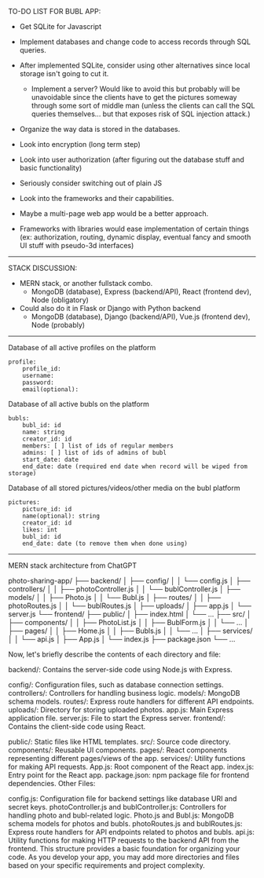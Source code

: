 TO-DO LIST FOR BUBL APP:

- Get SQLite for Javascript
- Implement databases and change code to access records through SQL queries.
- After implemented SQLite, consider using other alternatives since local storage isn't going to cut it.
  - Implement a server? Would like to avoid this but probably will be unavoidable since the clients have to get the pictures someway through some sort of middle man (unless the clients can call the SQL queries themselves... but that exposes risk of SQL injection attack.)
- Organize the way data is stored in the databases.
- Look into encryption (long term step)
- Look into user authorization (after figuring out the database stuff and basic functionality)

- Seriously consider switching out of plain JS
- Look into the frameworks and their capabilities.
- Maybe a multi-page web app would be a better approach.
- Frameworks with libraries would ease implementation of certain things (ex: authorization, routing, dynamic display, eventual fancy and smooth UI stuff with pseudo-3d interfaces)

---

STACK DISCUSSION:

- MERN stack, or another fullstack combo.
  - MongoDB (database), Express (backend/API), React (frontend dev), Node (obligatory)
- Could also do it in Flask or Django with Python backend
  - MongoDB (database), Django (backend/API), Vue.js (frontend dev), Node (probably)

---

Database of all active profiles on the platform

```
profile:
    profile_id:
    username:
    password:
    email(optional):
```

Database of all active bubls on the platform

```
bubls:
    bubl_id: id
    name: string
    creator_id: id
    members: [ ] list of ids of regular members
    admins: [ ] list of ids of admins of bubl
    start_date: date
    end_date: date (required end date when record will be wiped from storage)
```

Database of all stored pictures/videos/other media on the bubl platform

```
pictures:
    picture_id: id
    name(optional): string
    creator_id: id
    likes: int
    bubl_id: id
    end_date: date (to remove them when done using)
```

---

MERN stack architecture from ChatGPT

photo-sharing-app/
├── backend/
│ ├── config/
│ │ └── config.js
│ ├── controllers/
│ │ ├── photoController.js
│ │ └── bublController.js
│ ├── models/
│ │ ├── Photo.js
│ │ └── Bubl.js
│ ├── routes/
│ │ ├── photoRoutes.js
│ │ └── bublRoutes.js
│ ├── uploads/
│ ├── app.js
│ └── server.js
└── frontend/
├── public/
│ ├── index.html
│ └── ...
├── src/
│ ├── components/
│ │ ├── PhotoList.js
│ │ ├── BublForm.js
│ │ └── ...
│ ├── pages/
│ │ ├── Home.js
│ │ ├── Bubls.js
│ │ └── ...
│ ├── services/
│ │ └── api.js
│ ├── App.js
│ └── index.js
├── package.json
└── ...

Now, let's briefly describe the contents of each directory and file:

backend/: Contains the server-side code using Node.js with Express.

config/: Configuration files, such as database connection settings.
controllers/: Controllers for handling business logic.
models/: MongoDB schema models.
routes/: Express route handlers for different API endpoints.
uploads/: Directory for storing uploaded photos.
app.js: Main Express application file.
server.js: File to start the Express server.
frontend/: Contains the client-side code using React.

public/: Static files like HTML templates.
src/: Source code directory.
components/: Reusable UI components.
pages/: React components representing different pages/views of the app.
services/: Utility functions for making API requests.
App.js: Root component of the React app.
index.js: Entry point for the React app.
package.json: npm package file for frontend dependencies.
Other Files:

config.js: Configuration file for backend settings like database URI and secret keys.
photoController.js and bublController.js: Controllers for handling photo and bubl-related logic.
Photo.js and Bubl.js: MongoDB schema models for photos and bubls.
photoRoutes.js and bublRoutes.js: Express route handlers for API endpoints related to photos and bubls.
api.js: Utility functions for making HTTP requests to the backend API from the frontend.
This structure provides a basic foundation for organizing your code. As you develop your app, you may add more directories and files based on your specific requirements and project complexity.
